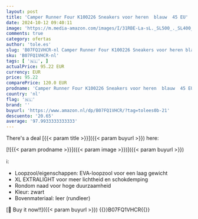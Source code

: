 ```yaml
---
layout: post
title: 'Camper Runner Four K100226 Sneakers voor heren  blauw  45 EU'
date: 2024-10-12 09:40:11
image: 'https://m.media-amazon.com/images/I/31RBE-La-sL._SL500_._SL400_.jpg'
comments: true
category: ofertas
author: 'tole.es'
slug: 'B07FQ1VHCR-nl Camper Runner Four K100226 Sneakers voor heren blauw 45 EU'
sku: 'B07FQ1VHCR-nl'
tags: [ '🇳🇱', ]
actualPrice: 95.22 EUR
currency: EUR
price: 95.22
comparePrice: 120.0 EUR
prodname: 'Camper Runner Four K100226 Sneakers voor heren  blauw  45 EU'
country: 'nl'
flag: '🇳🇱'
brand: ''
buyurl: 'https://www.amazon.nl/dp/B07FQ1VHCR/?tag=tolees0b-21'
descuento: '20.65'
average: '97.9933333333333'
---
```


There's a deal [{{< param title >}}]({{< param buyurl >}})  here:

[![{{< param prodname >}}]({{< param image >}})]({{< param buyurl >}})

ℹ️:

- Loopzool/eigenschappen: EVA-loopzool voor een laag gewicht
- XL EXTRALIGHT voor meer lichtheid en schokdemping
- Rondom naad voor hoge duurzaamheid
- Kleur: zwart
- Bovenmateriaal: leer (rundleer)

[🛒 Buy it now!!]({{< param buyurl >}})
{{<world>}}B07FQ1VHCR{{</world>}}
